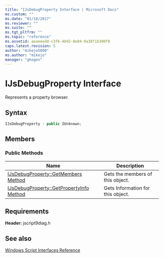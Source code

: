 ```yaml
---
title: "IJsDebugProperty Interface | Microsoft Docs"
ms.custom: ""
ms.date: "01/18/2017"
ms.reviewer: ""
ms.suite: ""
ms.tgt_pltfrm: ""
ms.topic: "reference"
ms.assetid: aeaeeedd-c3f6-4b92-8e84-9a38f1b390f0
caps.latest.revision: 5
author: "mikejo5000"
ms.author: "mikejo"
manager: "ghogen"
---
```

# IJsDebugProperty Interface
Represents a property browser.  
  
## Syntax  
  
```cpp
IJsDebugProperty : public IUnknown;  
```  
  
## Members  
  
### Public Methods  
  
|Name|Description|  
|----------|-----------------|  
|[IJsDebugProperty::GetMembers Method](../../winscript/reference/ijsdebugproperty-getmembers-method.md)|Gets the members of this object.|  
|[IJsDebugProperty::GetPropertyInfo Method](../../winscript/reference/ijsdebugproperty-getpropertyinfo-method.md)|Gets Information for this object.|  
  
## Requirements  
 **Header:** jscript9diag.h  
  
## See also  
 [Windows Script Interfaces Reference](../../winscript/reference/windows-script-interfaces-reference.md)